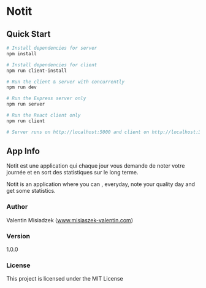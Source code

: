 # Notit

## Quick Start

```bash
# Install dependencies for server
npm install

# Install dependencies for client
npm run client-install

# Run the client & server with concurrently
npm run dev

# Run the Express server only
npm run server

# Run the React client only
npm run client

# Server runs on http://localhost:5000 and client on http://localhost:3000 by default
```

## App Info

Notit est une application qui chaque jour vous demande de noter votre journée et en sort des statistiques sur le long terme.

Notit is an application where you can , everyday, note your quality day and get some statistics.

### Author

Valentin Misiadzek
(www.misiaszek-valentin.com)

### Version

1.0.0

### License

This project is licensed under the MIT License
